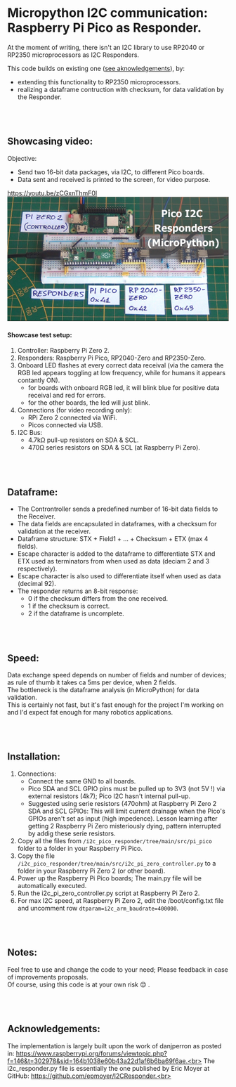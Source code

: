 # Micropython I2C communication: Raspberry Pi Pico as Responder.
At the moment of writing, there isn't an I2C library to use RP2040 or RP2350 microprocessors as I2C Responders.<br>

This code builds on existing one ([see aknowledgements](https://github.com/AndreaFavero71/i2c_pico_responder?tab=readme-ov-file#acknowledgements)), by:
- extending this functionality to RP2350 microprocessors.<br>
- realizing a dataframe contruction with checksum, for data validation by the Responder.<br>
<br><br><br>


## Showcasing video:
Objective:
- Send two 16-bit data packages, via I2C, to different Pico boards.<br>
- Data sent and received is printed to the screen, for video purpose.<br>
   
https://youtu.be/zCGxnThmF0I
[![Watch the Demo](/images/title2.jpg)](https://youtu.be/zCGxnThmF0I)


#### Showcase test setup:
1. Controller: Raspberry Pi Zero 2.<br>
2. Responders: Raspberry Pi Pico, RP2040-Zero and RP2350-Zero.<br>
3. Onboard LED flashes at every correct data receival (via the camera the RGB led appears toggling at low frequency, while for humans it appears contantly ON).<br>
    - for boards with onboard RGB led, it will blink blue for positive data receival and red for errors.
    - for the other boards, the led will just blink.
4. Connections (for video recording only):
    - RPi Zero 2 connected via WiFi.<br>
    - Picos connected via USB.<br>
5. I2C Bus:
   - 4.7kΩ pull-up resistors on SDA & SCL.<br>
   - 470Ω series resistors on SDA & SCL (at Raspberry Pi Zero).<br>
<br><br><br>


## Dataframe:
- The Controntroller sends a predefined number of 16-bit data fields to the Receiver.
- The data fields are encapsulated in dataframes, with a checksum for validation at the receiver.<br>
- Dataframe structure: STX + Field1 + ... + Checksum + ETX (max 4 fields).<br>
- Escape character is added to the dataframe to differentiate STX and ETX used as terminators from when used as data (deciam 2 and 3 respectively).
- Escape character is also used to differentiate itself when used as data (decimal 92).
- The responder returns an 8-bit response:
    - 0 if the checksum differs from the one received.<br>
    - 1 if the checksum is correct.<br>
    - 2 if the dataframe is uncomplete.<br>
<br><br><br>


## Speed:
Data exchange speed depends on number of fields and number of devices; as rule of thumb it takes ca 5ms per device, when 2 fields.<br>
The bottleneck is the dataframe analysis (in MicroPython) for data validation.<br>
This is certainly not fast, but it's fast enough for the project I'm working on and I'd expect fat enough for many robotics applications.<br>
<br><br><br>


## Installation:
1. Connections:
    - Connect the same GND to all boards.<br>
    - Pico SDA and SCL GPIO pins must be pulled up to 3V3 (not 5V !) via external resistors (4k7); Pico I2C hasn't internal pull-up.<br> 
    - Suggested using serie resistors (470ohm) at Raspberry Pi Zero 2 SDA and SCL GPIOs: This will limit current drainage when the Pico's GPIOs aren't set as input (high impedence). Lesson learning after getting 2 Raspberry Pi Zero misteriously dying, pattern interrupted by addig these serie resistors.<br>
2. Copy all the files from `/i2c_pico_responder/tree/main/src/pi_pico` folder to a folder in your Raspberry Pi Pico.<br>
3. Copy the file `/i2c_pico_responder/tree/main/src/i2c_pi_zero_controller.py` to a folder in your Raspberry Pi Zero 2 (or other board).<br>
4. Power up the Raspberry Pi Pico boards; The main.py file will be automatically executed.<br>
5. Run the i2c_pi_zero_controller.py script at Raspberry Pi Zero 2.<br>
6. For max I2C speed, at Raspberry Pi Zero 2, edit the /boot/config.txt file and uncomment row `dtparam=i2c_arm_baudrate=400000`.<br>
<br><br><br>


## Notes:
Feel free to use and change the code to your need; Please feedback in case of improvements proposals.<br>
Of course, using this code is at your own risk :blush: .<br>
<br><br><br>


## Acknowledgements:
The implementation is largely built upon the work of danjperron as posted in:
https://www.raspberrypi.org/forums/viewtopic.php?f=146&t=302978&sid=164b1038e60b43a22d1af6b6ba69f6ae.<br>
The i2c_responder.py file is essentially the one published by Eric Moyer at GitHub: https://github.com/epmoyer/I2CResponder.<br>

